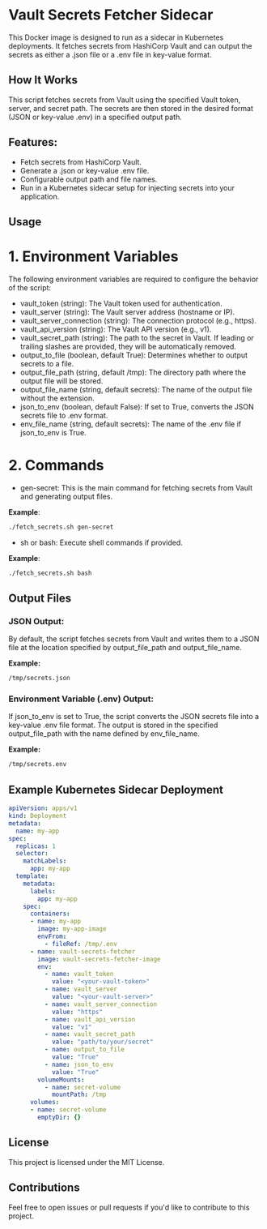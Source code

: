 # Vault Secrets Fetcher Sidecar
This Docker image is designed to run as a sidecar in Kubernetes deployments. It fetches secrets from HashiCorp Vault and can output the secrets as either a .json file or a .env file in key-value format.

## How It Works
This script fetches secrets from Vault using the specified Vault token, server, and secret path. The secrets are then stored in the desired format (JSON or key-value .env) in a specified output path.

## Features:
- Fetch secrets from HashiCorp Vault.
- Generate a .json or key-value .env file.
- Configurable output path and file names.
- Run in a Kubernetes sidecar setup for injecting secrets into your application.

## Usage
# 1. Environment Variables
The following environment variables are required to configure the behavior of the script:

- vault_token (string): The Vault token used for authentication.
- vault_server (string): The Vault server address (hostname or IP).
- vault_server_connection (string): The connection protocol (e.g., https).
- vault_api_version (string): The Vault API version (e.g., v1).
- vault_secret_path (string): The path to the secret in Vault. If leading or trailing slashes are provided, they will be automatically removed.
- output_to_file (boolean, default True): Determines whether to output secrets to a file.
- output_file_path (string, default /tmp): The directory path where the output file will be stored.
- output_file_name (string, default secrets): The name of the output file without the extension.
- json_to_env (boolean, default False): If set to True, converts the JSON secrets file to .env format.
- env_file_name (string, default secrets): The name of the .env file if json_to_env is True.

# 2. Commands
- gen-secret: This is the main command for fetching secrets from Vault and generating output files.

**Example**:

```bash
./fetch_secrets.sh gen-secret
```
- sh or bash: Execute shell commands if provided.

**Example**:

```bash
./fetch_secrets.sh bash
```

## Output Files
### JSON Output:
By default, the script fetches secrets from Vault and writes them to a JSON file at the location specified by output_file_path and output_file_name.

**Example:**

```bash
/tmp/secrets.json
```

### Environment Variable (.env) Output:
If json_to_env is set to True, the script converts the JSON secrets file into a key-value .env file format. The output is stored in the specified output_file_path with the name defined by env_file_name.

**Example:**

```bash
/tmp/secrets.env
```

## Example Kubernetes Sidecar Deployment
```yaml
apiVersion: apps/v1
kind: Deployment
metadata:
  name: my-app
spec:
  replicas: 1
  selector:
    matchLabels:
      app: my-app
  template:
    metadata:
      labels:
        app: my-app
    spec:
      containers:
      - name: my-app
        image: my-app-image
        envFrom:
          - fileRef: /tmp/.env
      - name: vault-secrets-fetcher
        image: vault-secrets-fetcher-image
        env:
          - name: vault_token
            value: "<your-vault-token>"
          - name: vault_server
            value: "<your-vault-server>"
          - name: vault_server_connection
            value: "https"
          - name: vault_api_version
            value: "v1"
          - name: vault_secret_path
            value: "path/to/your/secret"
          - name: output_to_file
            value: "True"
          - name: json_to_env
            value: "True"
        volumeMounts:
          - name: secret-volume
            mountPath: /tmp
      volumes:
      - name: secret-volume
        emptyDir: {}
```

## License
This project is licensed under the MIT License.

## Contributions
Feel free to open issues or pull requests if you'd like to contribute to this project.
